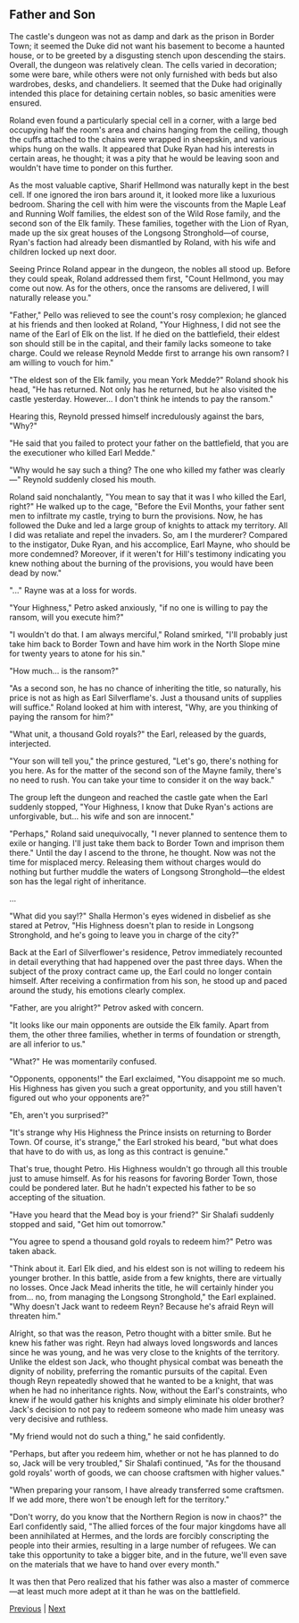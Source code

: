 ## Father and Son
The castle's dungeon was not as damp and dark as the prison in Border Town; it seemed the Duke did not want his basement to become a haunted house, or to be greeted by a disgusting stench upon descending the stairs. Overall, the dungeon was relatively clean. The cells varied in decoration; some were bare, while others were not only furnished with beds but also wardrobes, desks, and chandeliers. It seemed that the Duke had originally intended this place for detaining certain nobles, so basic amenities were ensured.



Roland even found a particularly special cell in a corner, with a large bed occupying half the room's area and chains hanging from the ceiling, though the cuffs attached to the chains were wrapped in sheepskin, and various whips hung on the walls. It appeared that Duke Ryan had his interests in certain areas, he thought; it was a pity that he would be leaving soon and wouldn't have time to ponder on this further.



As the most valuable captive, Sharif Hellmond was naturally kept in the best cell. If one ignored the iron bars around it, it looked more like a luxurious bedroom. Sharing the cell with him were the viscounts from the Maple Leaf and Running Wolf families, the eldest son of the Wild Rose family, and the second son of the Elk family. These families, together with the Lion of Ryan, made up the six great houses of the Longsong Stronghold—of course, Ryan's faction had already been dismantled by Roland, with his wife and children locked up next door.



Seeing Prince Roland appear in the dungeon, the nobles all stood up. Before they could speak, Roland addressed them first, "Count Hellmond, you may come out now. As for the others, once the ransoms are delivered, I will naturally release you."



"Father," Pello was relieved to see the count's rosy complexion; he glanced at his friends and then looked at Roland, "Your Highness, I did not see the name of the Earl of Elk on the list. If he died on the battlefield, their eldest son should still be in the capital, and their family lacks someone to take charge. Could we release Reynold Medde first to arrange his own ransom? I am willing to vouch for him."



"The eldest son of the Elk family, you mean York Medde?" Roland shook his head, "He has returned. Not only has he returned, but he also visited the castle yesterday. However... I don't think he intends to pay the ransom."



Hearing this, Reynold pressed himself incredulously against the bars, "Why?"



"He said that you failed to protect your father on the battlefield, that you are the executioner who killed Earl Medde."



"Why would he say such a thing? The one who killed my father was clearly—" Reynold suddenly closed his mouth.



Roland said nonchalantly, "You mean to say that it was I who killed the Earl, right?" He walked up to the cage, "Before the Evil Months, your father sent men to infiltrate my castle, trying to burn the provisions. Now, he has followed the Duke and led a large group of knights to attack my territory. All I did was retaliate and repel the invaders. So, am I the murderer? Compared to the instigator, Duke Ryan, and his accomplice, Earl Mayne, who should be more condemned? Moreover, if it weren't for Hill's testimony indicating you knew nothing about the burning of the provisions, you would have been dead by now."

"..." Rayne was at a loss for words.

"Your Highness," Petro asked anxiously, "if no one is willing to pay the ransom, will you execute him?"

"I wouldn't do that. I am always merciful," Roland smirked, "I'll probably just take him back to Border Town and have him work in the North Slope mine for twenty years to atone for his sin."

"How much... is the ransom?"

"As a second son, he has no chance of inheriting the title, so naturally, his price is not as high as Earl Silverflame's. Just a thousand units of supplies will suffice." Roland looked at him with interest, "Why, are you thinking of paying the ransom for him?"

"What unit, a thousand Gold royals?" the Earl, released by the guards, interjected.

"Your son will tell you," the prince gestured, "Let's go, there's nothing for you here. As for the matter of the second son of the Mayne family, there's no need to rush. You can take your time to consider it on the way back."

The group left the dungeon and reached the castle gate when the Earl suddenly stopped, "Your Highness, I know that Duke Ryan's actions are unforgivable, but... his wife and son are innocent."



"Perhaps," Roland said unequivocally, "I never planned to sentence them to exile or hanging. I'll just take them back to Border Town and imprison them there." Until the day I ascend to the throne, he thought. Now was not the time for misplaced mercy. Releasing them without charges would do nothing but further muddle the waters of Longsong Stronghold—the eldest son has the legal right of inheritance.

...

"What did you say!?" Shalla Hermon's eyes widened in disbelief as she stared at Petrov, "His Highness doesn't plan to reside in Longsong Stronghold, and he's going to leave you in charge of the city?"

Back at the Earl of Silverflower's residence, Petrov immediately recounted in detail everything that had happened over the past three days. When the subject of the proxy contract came up, the Earl could no longer contain himself. After receiving a confirmation from his son, he stood up and paced around the study, his emotions clearly complex.

"Father, are you alright?" Petrov asked with concern.

"It looks like our main opponents are outside the Elk family. Apart from them, the other three families, whether in terms of foundation or strength, are all inferior to us."

"What?" He was momentarily confused.

"Opponents, opponents!" the Earl exclaimed, "You disappoint me so much. His Highness has given you such a great opportunity, and you still haven't figured out who your opponents are?"

"Eh, aren't you surprised?"



"It's strange why His Highness the Prince insists on returning to Border Town. Of course, it's strange," the Earl stroked his beard, "but what does that have to do with us, as long as this contract is genuine."



That's true, thought Petro. His Highness wouldn't go through all this trouble just to amuse himself. As for his reasons for favoring Border Town, those could be pondered later. But he hadn't expected his father to be so accepting of the situation.



"Have you heard that the Mead boy is your friend?" Sir Shalafi suddenly stopped and said, "Get him out tomorrow."



"You agree to spend a thousand gold royals to redeem him?" Petro was taken aback.



"Think about it. Earl Elk died, and his eldest son is not willing to redeem his younger brother. In this battle, aside from a few knights, there are virtually no losses. Once Jack Mead inherits the title, he will certainly hinder you from... no, from managing the Longsong Stronghold," the Earl explained. "Why doesn't Jack want to redeem Reyn? Because he's afraid Reyn will threaten him."



Alright, so that was the reason, Petro thought with a bitter smile. But he knew his father was right. Reyn had always loved longswords and lances since he was young, and he was very close to the knights of the territory. Unlike the eldest son Jack, who thought physical combat was beneath the dignity of nobility, preferring the romantic pursuits of the capital. Even though Reyn repeatedly showed that he wanted to be a knight, that was when he had no inheritance rights. Now, without the Earl's constraints, who knew if he would gather his knights and simply eliminate his older brother? Jack's decision to not pay to redeem someone who made him uneasy was very decisive and ruthless.



"My friend would not do such a thing," he said confidently.



"Perhaps, but after you redeem him, whether or not he has planned to do so, Jack will be very troubled," Sir Shalafi continued, "As for the thousand gold royals' worth of goods, we can choose craftsmen with higher values."



"When preparing your ransom, I have already transferred some craftsmen. If we add more, there won't be enough left for the territory."



"Don't worry, do you know that the Northern Region is now in chaos?" the Earl confidently said, "The allied forces of the four major kingdoms have all been annihilated at Hermes, and the lords are forcibly conscripting the people into their armies, resulting in a large number of refugees. We can take this opportunity to take a bigger bite, and in the future, we'll even save on the materials that we have to hand over every month."



It was then that Pero realized that his father was also a master of commerce—at least much more adept at it than he was on the battlefield.





[Previous](CH0121.md) | [Next](CH0123.md)
